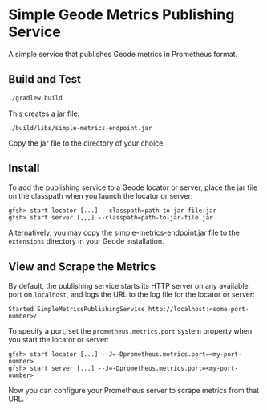 # Simple Geode Metrics Publishing Service

A simple service that publishes Geode metrics in Prometheus format.

## Build and Test
```bash
./gradlew build
```

This creates a jar file:
```
./build/libs/simple-metrics-endpoint.jar
```

Copy the jar file to the directory of your choice.

## Install

To add the publishing service to a Geode locator or server,
place the jar file on the classpath
when you launch the locator or server:

```
gfsh> start locator [...] --classpath=path-to-jar-file.jar
gfsh> start server [,,,] --classpath=path-to-jar-file.jar
```

Alternatively, you may copy the simple-metrics-endpoint.jar file
to the `extensions` directory in your Geode installation.

## View and Scrape the Metrics

By default, the publishing service starts its HTTP server
on any available port on `localhost`,
and logs the URL to the log file for the locator or server:

```
Started SimpleMetricsPublishingService http://localhost:<some-port-number>/
```

To specify a port,
set the `prometheus.metrics.port` system property
when you start the locator or server:
```
gfsh> start locator [...] --J=-Dprometheus.metrics.port=<my-port-number>
gfsh> start server [...] --J=-Dprometheus.metrics.port=<my-port-number>
```

Now you can configure your Prometheus server
to scrape metrics from that URL.
